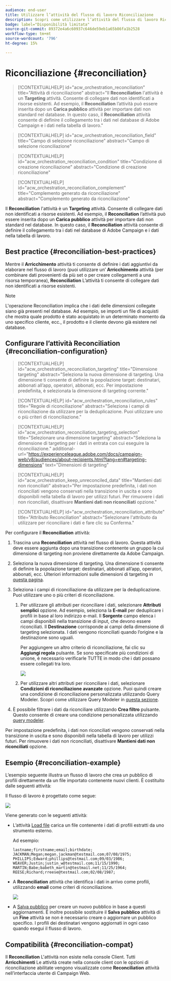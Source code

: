 ```yaml
---
audience: end-user
title: Utilizzare l’attività del flusso di lavoro Riconciliazione
description: Scopri come utilizzare l’attività del flusso di lavoro Riconciliazione
badge: label="Disponibilità limitata"
source-git-commit: 89372e4a6c60937c646de59eb1a65b86fa1b2528
workflow-type: tm+mt
source-wordcount: '796'
ht-degree: 15%

---
```


# Riconciliazione {#reconciliation}

>[!CONTEXTUALHELP]
>id="acw_orchestration_reconciliation"
>title="Attività di riconciliazione"
>abstract="Il **Reconciliation** l&#39;attività è un **Targeting** attività. Consente di collegare dati non identificati a risorse esistenti. Ad esempio, il **Reconciliation** l’attività può essere inserita dopo un **Carica pubblico** attività per importare dati non standard nel database. In questo caso, il **Reconciliation** attività consente di definire il collegamento tra i dati nel database di Adobe Campaign e i dati nella tabella di lavoro."


>[!CONTEXTUALHELP]
>id="acw_orchestration_reconciliation_field"
>title="Campo di selezione riconciliazione"
>abstract="Campo di selezione riconciliazione"


>[!CONTEXTUALHELP]
>id="acw_orchestration_reconciliation_condition"
>title="Condizione di creazione riconciliazione"
>abstract="Condizione di creazione riconciliazione"

>[!CONTEXTUALHELP]
>id="acw_orchestration_reconciliation_complement"
>title="Complemento generato da riconciliazione"
>abstract="Complemento generato da riconciliazione"



Il **Reconciliation** l&#39;attività è un **Targeting** attività. Consente di collegare dati non identificati a risorse esistenti. Ad esempio, il **Reconciliation** l’attività può essere inserita dopo un **Carica pubblico** attività per importare dati non standard nel database. In questo caso, il **Reconciliation** attività consente di definire il collegamento tra i dati nel database di Adobe Campaign e i dati nella tabella di lavoro.


## Best practice {#reconciliation-best-practices}

Mentre il **Arricchimento** attività ti consente di definire i dati aggiuntivi da elaborare nel flusso di lavoro (puoi utilizzare un’ **Arricchimento** attività (per combinare dati provenienti da più set o per creare collegamenti a una risorsa temporanea), **Reconciliation** L’attività ti consente di collegare dati non identificati a risorse esistenti.

>[!NOTE]
>L&#39;operazione Reconciliation implica che i dati delle dimensioni collegate siano già presenti nel database.  Ad esempio, se importi un file di acquisti che mostra quale prodotto è stato acquistato in un determinato momento da uno specifico cliente, ecc., il prodotto e il cliente devono già esistere nel database.
>

## Configurare l’attività Reconciliation {#reconciliation-configuration}


>[!CONTEXTUALHELP]
>id="acw_orchestration_reconciliation_targeting"
>title="Dimensione targeting"
>abstract="Seleziona la nuova dimensione di targeting. Una dimensione ti consente di definire la popolazione target: destinatari, abbonati all’app, operatori, abbonati, ecc. Per impostazione predefinita, è selezionata la dimensione di targeting corrente."

>[!CONTEXTUALHELP]
>id="acw_orchestration_reconciliation_rules"
>title="Regole di riconciliazione"
>abstract="Seleziona i campi di riconciliazione da utilizzare per la deduplicazione. Puoi utilizzare uno o più criteri di riconciliazione."

>[!CONTEXTUALHELP]
>id="acw_orchestration_reconciliation_targeting_selection"
>title="Selezionare una dimensione targeting"
>abstract="Seleziona la dimensione di targeting per i dati in entrata con cui eseguire la riconciliazione."
>additional-url="https://experienceleague.adobe.com/docs/campaign-web/v8/audiences/about-recipients.html?lang=en#targeting-dimensions" text="Dimensioni di targeting"

>[!CONTEXTUALHELP]
>id="acw_orchestration_keep_unreconciled_data"
>title="Mantieni dati non riconciliati"
>abstract="Per impostazione predefinita, i dati non riconciliati vengono conservati nella transizione in uscita e sono disponibili nella tabella di lavoro per utilizzi futuri. Per rimuovere i dati non riconciliati, disattivare **Mantieni dati non riconciliati** opzione."


>[!CONTEXTUALHELP]
>id="acw_orchestration_reconciliation_attribute"
>title="Attributo Reconciliation"
>abstract="Selezionare l&#39;attributo da utilizzare per riconciliare i dati e fare clic su Conferma."

Per configurare il **Reconciliation** attività:

1. Trascina una **Reconciliation** attività nel flusso di lavoro. Questa attività deve essere aggiunta dopo una transizione contenente un gruppo la cui dimensione di targeting non proviene direttamente da Adobe Campaign.

1. Seleziona la nuova dimensione di targeting. Una dimensione ti consente di definire la popolazione target: destinatari, abbonati all’app, operatori, abbonati, ecc. Ulteriori informazioni sulle dimensioni di targeting in [questa pagina](../../audience/about-recipients.md#targeting-dimensions).

1. Seleziona i campi di riconciliazione da utilizzare per la deduplicazione. Puoi utilizzare uno o più criteri di riconciliazione.

   1. Per utilizzare gli attributi per riconciliare i dati, selezionare **Attributi semplici** opzione. Ad esempio, seleziona la **E-mail** per deduplicare i profili in base al loro indirizzo e-mail. Il **Sorgente** campo elenca i campi disponibili nella transizione di input, che devono essere riconciliati. Il **Destinazione** corrisponde ai campi della dimensione di targeting selezionata. I dati vengono riconciliati quando l’origine e la destinazione sono uguali.

      Per aggiungere un altro criterio di riconciliazione, fai clic su **Aggiungi regola** pulsante. Se sono specificate più condizioni di unione, è necessario verificarle TUTTE in modo che i dati possano essere collegati tra loro.

      ![](../assets/workflow-reconciliation-criteria.png)

   1. Per utilizzare altri attributi per riconciliare i dati, selezionare **Condizioni di riconciliazione avanzate** opzione. Puoi quindi creare una condizione di riconciliazione personalizzata utilizzando Query Modeler. Scopri come utilizzare Query Modeler in [questa sezione](../../query/query-modeler-overview.md).

1. È possibile filtrare i dati da riconciliare utilizzando **Crea filtro** pulsante. Questo consente di creare una condizione personalizzata utilizzando [query modeler](../../query/query-modeler-overview.md).

Per impostazione predefinita, i dati non riconciliati vengono conservati nella transizione in uscita e sono disponibili nella tabella di lavoro per utilizzi futuri. Per rimuovere i dati non riconciliati, disattivare **Mantieni dati non riconciliati** opzione.

## Esempio {#reconciliation-example}

L’esempio seguente illustra un flusso di lavoro che crea un pubblico di profili direttamente da un file importato contenente nuovi clienti. È costituito dalle seguenti attività:

Il flusso di lavoro è progettato come segue:

![](../assets/workflow-reconciliation-sample-1.0.png)


Viene generato con le seguenti attività:

* L’attività [Load file](load-file.md) carica un file contenente i dati di profili estratti da uno strumento esterno.

  Ad esempio:

  ```
  lastname;firstname;email;birthdate;
  JACKMAN;Megan;megan.jackman@testmail.com;07/08/1975;
  PHILLIPS;Edward;phillips@testmail.com;09/03/1986;
  WEAVER;Justin;justin_w@testmail.com;11/15/1990;
  MARTIN;Babe;babeth_martin@testmail.net;11/25/1964;
  REESE;Richard;rreese@testmail.com;02/08/1987;
  ```

* A **Reconciliation** attività che identifica i dati in arrivo come profili, utilizzando **email** come criteri di riconciliazione.

  ![](../assets/workflow-reconciliation-sample-1.1.png)

* A [Salva pubblico](save-audience.md) per creare un nuovo pubblico in base a questi aggiornamenti. È inoltre possibile sostituire il **Salva pubblico** attività di un **Fine** attività se non è necessario creare o aggiornare un pubblico specifico. I profili dei destinatari vengono aggiornati in ogni caso quando esegui il flusso di lavoro.


## Compatibilità {#reconciliation-compat}

Il **Reconciliation** L&#39;attività non esiste nella console Client. Tutti **Arricchimenti** Le attività create nella console client con le opzioni di riconciliazione abilitate vengono visualizzate come **Reconciliation** attività nell’interfaccia utente di Campaign Web.
